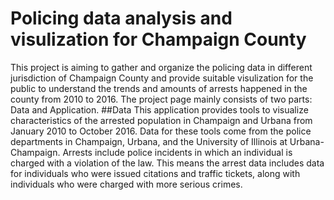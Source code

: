 # Policing data analysis and visulization for Champaign County
This project is aiming to gather and organize the policing data in different jurisdiction of Champaign County and provide suitable visulization for the public to understand the trends and amounts of arrests happened in the county from 2010 to 2016.
The project page mainly consists of two parts: Data and Application.
##Data
This application provides tools to visualize characteristics of the arrested population in Champaign and Urbana from January 2010 to October 2016. Data for these tools come from the police departments in Champaign, Urbana, and the University of Illinois at Urbana-Champaign. Arrests include police incidents in which an individual is charged with a violation of the law. This means the arrest data includes data for individuals who were issued citations and traffic tickets, along with individuals who were charged with more serious crimes.
